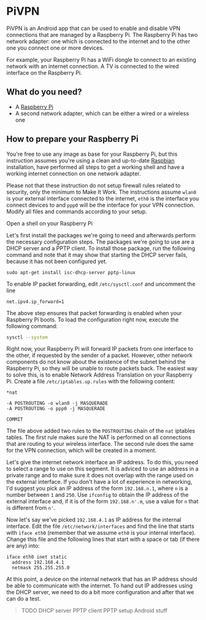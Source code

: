 PiVPN
=====

PiVPN is an Android app that can be used to enable and disable VPN connections that are managed by a Raspberry Pi. The Raspberry Pi has two network adapter: one which is connected to the internet and to the other one you connect one or more devices.

For example, your Raspberry Pi has a WiFi dongle to connect to an existing network with an internet connection. A TV is connected to the wired interface on the Raspberry Pi.

What do you need?
-----------------

* A [Raspberry Pi][raspberrypi]
* A second network adapter, which can be either a wired or a wireless one

How to prepare your Raspberry Pi
--------------------------------

You're free to use any image as base for your Raspberry Pi, but this instruction assumes you're using a clean and up-to-date [Raspbian][raspbian] installation, have performed all steps to get a working shell and have a working internet connection on one network adapter.

Please not that these instruction do not setup firewall rules related to security, only the minimum to Make It Work. The instructions assume `wlan0` is your external interface connected to the internet, `eth0` is the interface you connect devices to and `ppp0` will be the interface for your VPN connection. Modify all files and commands according to your setup.

Open a shell on your Raspberry Pi

Let's first install the packages we're going to need and afterwards perform the necessary configuration steps. The packages we're going to use are a DHCP server and a PPTP client. To install those package, run the following command and note that it may show that starting the DHCP server fails, because it has not been configured yet.

```
sudo apt-get install isc-dhcp-server pptp-linux
```

To enable IP packet forwarding, edit `/etc/sysctl.conf` and uncomment the line 

```
net.ipv4.ip_forward=1
```

The above step ensures that packet forwarding is enabled when your Raspberry Pi boots. To load the configuration right now, execute the following command:

```sh
sysctl --system
```

Right now, your Raspberry Pi will forward IP packets from one interface to the other, if requested by the sender of a packet. However, other network components do not know about the existence of the subnet behind the Raspberry Pi, so they will be unable to route packets back. The easiest way to solve this, is to enable Network Address Translation on your Raspberry Pi. Create a file `/etc/iptables.up.rules` with the following content:

```
*nat

-A POSTROUTING -o wlan0 -j MASQUERADE
-A POSTROUTING -o ppp0 -j MASQUERADE

COMMIT
```

The file above added two rules to the `POSTROUTING` chain of the `nat` iptables tables. The first rule makes sure the NAT is performed on all connections that are routing to your wireless interface. The second rule does the same for the VPN connection, which will be created in a moment.

Let's give the internet network interface an IP address. To do this, you need to select a range to use on this segment. It is adviced to use an address in a private range and to make sure it does not overlap with the range used on the external interface. If you don't have a lot of experience in networking, I'd suggest you pick an IP address of the form `192.168.n.1`, where `n` is a number between `1` and `250`. Use `ifconfig` to obtain the IP address of the external interface and, if it is of the form `192.168.n'.m`, use a value for `n` that is different from `n'`.

Now let's say we've picked `192.168.4.1` as IP address for the internal interface. Edit the file `/etc/network/interfaces` and find the line that starts with `iface eth0` (remember that we assume `eth0` is your internal interface). Change this file and the following lines that start with a space or tab (if there are any) into:

```
iface eth0 inet static
  address 192.168.4.1
  netmask 255.255.255.0
```

At this point, a device on the internal network that has an IP address should be able to communicate with the internet. To hand out IP addresses using the DHCP server, we need to do a bit more configuration and after that we can do a test.

> TODO
> DHCP server
> PPTP client
> PPTP setup
> Android stuff

[raspberrypi]: http://www.raspberrypi.org/
[raspbian]: http://www.raspbian.org/
